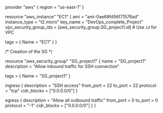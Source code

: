 provider "aws" {
  region = "us-east-1"
}

resource "aws_instance" "EC1" {
  ami             = "ami-0ae69fd56f71576ad"
  instance_type   = "t2.micro"
  key_name        = "DevOps_complete_Project"
  vpc_security_group_ids = [aws_security_group.SG_project1.id] # Use `id` for VPC

  tags = {
    Name = "EC1"
  }
}

/* Creation of the SG */

resource "aws_security_group" "SG_project1" {
  name        = "SG_project1"
  description = "Allow inbound traffic for SSH connection"

  tags = {
    Name = "SG_project1"
  }

  ingress {
    description = "SSH access"
    from_port   = 22
    to_port     = 22
    protocol    = "tcp"
    cidr_blocks = ["0.0.0.0/0"]
  }

  egress {
    description = "Allow all outbound traffic"
    from_port   = 0
    to_port     = 0
    protocol    = "-1"
    cidr_blocks = ["0.0.0.0/0"]
  }
}
